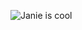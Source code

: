 ![Janie is cool](https://media.bleacherreport.com/image/upload/w_800,h_533,c_fill/v1709613797/jrx6cmwrq3d1r1xddcim.jpg)
